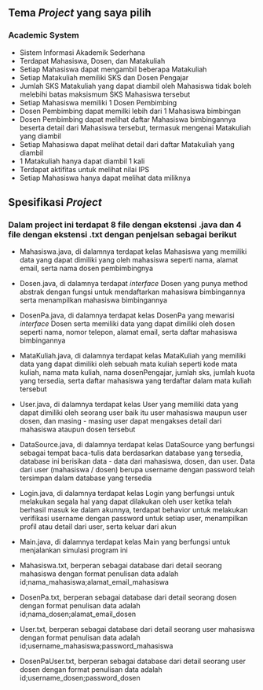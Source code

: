 ## Tema *Project* yang saya pilih
  
### Academic System

- Sistem Informasi Akademik Sederhana
- Terdapat Mahasiswa, Dosen, dan Matakuliah
- Setiap Mahasiswa dapat mengambil beberapa Matakuliah
- Setiap Matakuliah memiliki SKS dan Dosen Pengajar
- Jumlah SKS Matakuliah yang dapat diambil oleh Mahasiswa tidak boleh melebihi batas maksismum SKS Mahasiswa tersebut
- Setiap Mahasiswa memiliki 1 Dosen Pembimbing
- Dosen Pembimbing dapat memilki lebih dari 1 Mahasiswa bimbingan
- Dosen Pembimbing dapat melihat daftar Mahasiswa bimbingannya beserta detail dari Mahasiswa tersebut, termasuk mengenai Matakuliah yang diambil
- Setiap Mahasiswa dapat melihat detail dari daftar Matakuliah yang diambil
- 1 Matakuliah hanya dapat diambil 1 kali
- Terdapat aktifitas untuk melihat nilai IPS
- Setiap Mahasiswa hanya dapat melihat data miliknya

## Spesifikasi *Project*

### Dalam project ini terdapat 8 file dengan ekstensi .java dan 4 file dengan ekstensi .txt dengan    penjelsan sebagai berikut

- Mahasiswa.java, di dalamnya terdapat kelas Mahasiswa yang memiliki data yang dapat dimiliki yang oleh mahasiswa seperti nama, alamat email, serta nama dosen pembimbingnya

- Dosen.java, di dalamnya terdapat *interface* Dosen yang punya method abstrak dengan fungsi untuk mendaftarkan mahasiswa bimbingannya serta menampilkan mahasiswa bimbingannya

- DosenPa.java, di dalamnya terdapat kelas DosenPa yang mewarisi *interface* Dosen serta memiliki data yang dapat dimiliki oleh dosen seperti nama, nomor telepon, alamat email, serta daftar mahasiswa bimbingannya

- MataKuliah.java, di dalamnya terdapat kelas MataKuliah yang memiliki data yang dapat dimiliki oleh sebuah mata kuliah seperti kode mata kuliah, nama mata kuliah, nama dosenPengajar, jumlah sks, jumlah kuota yang tersedia, serta daftar mahasiswa yang terdaftar dalam mata kuliah tersebut

- User.java, di dalamnya terdapat kelas User yang memiliki data yang dapat dimiliki oleh seorang user baik itu user mahasiswa maupun user dosen, dan masing - masing user dapat mengakses detail dari mahasiswa ataupun dosen tersebut

- DataSource.java, di dalamnya terdapat kelas DataSource yang berfungsi sebagai tempat baca-tulis data berdasarkan database yang tersedia, database ini berisikan data - data dari mahasiswa, dosen, dan user. Data dari user (mahasiswa / dosen) berupa username dengan password telah tersimpan dalam database yang tersedia

- Login.java, di dalamnya terdapat kelas Login yang berfungsi untuk melakukan segala hal yang dapat dilakukan oleh user ketika telah berhasil masuk ke dalam akunnya, terdapat behavior untuk melakukan verifikasi username dengan password untuk setiap user, menampilkan profil atau detail dari user, serta keluar dari akun

- Main.java, di dalamnya terdapat kelas Main yang berfungsi untuk menjalankan simulasi program ini

- Mahasiswa.txt, berperan sebagai database dari detail seorang mahasiswa dengan format penulisan data adalah id;nama_mahasiswa;alamat_email_mahasiswa

- DosenPa.txt, berperan sebagai database dari detail seorang dosen dengan format penulisan data adalah id;nama_dosen;alamat_email_dosen

- User.txt, berperan sebagai database dari detail seorang user mahasiswa dengan format penulisan data adalah id;username_mahasiswa;password_mahasiswa

- DosenPaUser.txt, berperan sebagai database dari detail seorang user dosen dengan format penulisan data adalah id;username_dosen;password_dosen